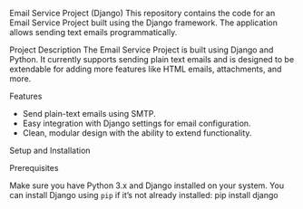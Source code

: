 Email Service Project (Django)
This repository contains the code for an Email Service Project built using the Django framework. The application allows sending text emails programmatically.

Project Description
The Email Service Project is built using Django and Python. It currently supports sending plain text emails and is designed to be extendable for adding more features like HTML emails, attachments, and more.

Features
- Send plain-text emails using SMTP.
- Easy integration with Django settings for email configuration.
- Clean, modular design with the ability to extend functionality.

Setup and Installation

Prerequisites

Make sure you have Python 3.x and Django installed on your system. You can install Django using `pip` if it’s not already installed:
pip install django
